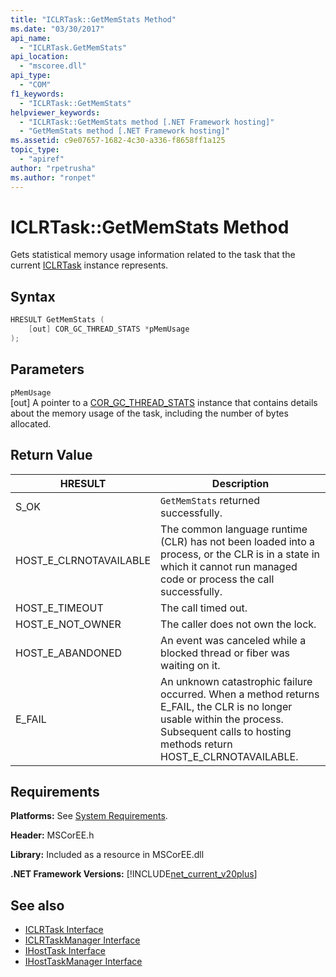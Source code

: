 ```yaml
---
title: "ICLRTask::GetMemStats Method"
ms.date: "03/30/2017"
api_name: 
  - "ICLRTask.GetMemStats"
api_location: 
  - "mscoree.dll"
api_type: 
  - "COM"
f1_keywords: 
  - "ICLRTask::GetMemStats"
helpviewer_keywords: 
  - "ICLRTask::GetMemStats method [.NET Framework hosting]"
  - "GetMemStats method [.NET Framework hosting]"
ms.assetid: c9e07657-1682-4c30-a336-f8658ff1a125
topic_type: 
  - "apiref"
author: "rpetrusha"
ms.author: "ronpet"
---
```

# ICLRTask::GetMemStats Method
Gets statistical memory usage information related to the task that the current [ICLRTask](../../../../docs/framework/unmanaged-api/hosting/iclrtask-interface.md) instance represents.  
  
## Syntax  
  
```cpp  
HRESULT GetMemStats (  
    [out] COR_GC_THREAD_STATS *pMemUsage  
);  
```  
  
## Parameters  
 `pMemUsage`  
 [out] A pointer to a [COR_GC_THREAD_STATS](../../../../docs/framework/unmanaged-api/hosting/cor-gc-thread-stats-structure.md) instance that contains details about the memory usage of the task, including the number of bytes allocated.  
  
## Return Value  
  
|HRESULT|Description|  
|-------------|-----------------|  
|S_OK|`GetMemStats` returned successfully.|  
|HOST_E_CLRNOTAVAILABLE|The common language runtime (CLR) has not been loaded into a process, or the CLR is in a state in which it cannot run managed code or process the call successfully.|  
|HOST_E_TIMEOUT|The call timed out.|  
|HOST_E_NOT_OWNER|The caller does not own the lock.|  
|HOST_E_ABANDONED|An event was canceled while a blocked thread or fiber was waiting on it.|  
|E_FAIL|An unknown catastrophic failure occurred. When a method returns E_FAIL, the CLR is no longer usable within the process. Subsequent calls to hosting methods return HOST_E_CLRNOTAVAILABLE.|  
  
## Requirements  
 **Platforms:** See [System Requirements](../../../../docs/framework/get-started/system-requirements.md).  
  
 **Header:** MSCorEE.h  
  
 **Library:** Included as a resource in MSCorEE.dll  
  
 **.NET Framework Versions:** [!INCLUDE[net_current_v20plus](../../../../includes/net-current-v20plus-md.md)]  
  
## See also

- [ICLRTask Interface](../../../../docs/framework/unmanaged-api/hosting/iclrtask-interface.md)
- [ICLRTaskManager Interface](../../../../docs/framework/unmanaged-api/hosting/iclrtaskmanager-interface.md)
- [IHostTask Interface](../../../../docs/framework/unmanaged-api/hosting/ihosttask-interface.md)
- [IHostTaskManager Interface](../../../../docs/framework/unmanaged-api/hosting/ihosttaskmanager-interface.md)
